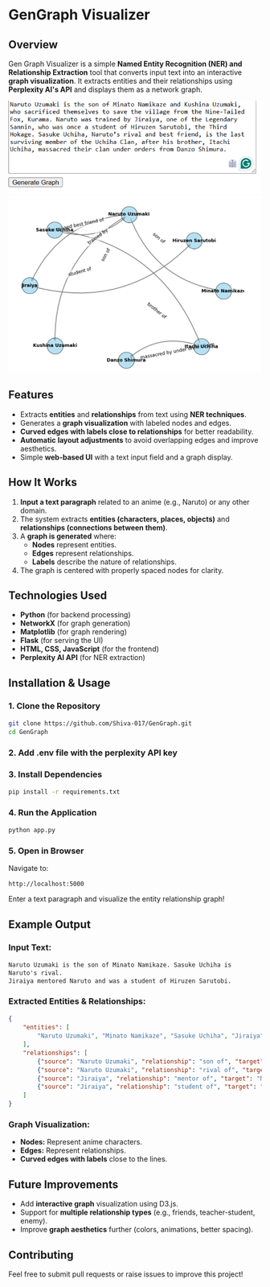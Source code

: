 # **GenGraph Visualizer**

## **Overview**
Gen Graph Visualizer is a simple **Named Entity Recognition (NER) and Relationship Extraction** tool that converts input text into an interactive **graph visualization**. It extracts entities and their relationships using **Perplexity AI's API** and displays them as a network graph.

![Prompt](images/prompt.png)
![Graph Visualization](images/graph.png)

## **Features**
- Extracts **entities** and **relationships** from text using **NER techniques**.
- Generates a **graph visualization** with labeled nodes and edges.
- **Curved edges with labels close to relationships** for better readability.
- **Automatic layout adjustments** to avoid overlapping edges and improve aesthetics.
- Simple **web-based UI** with a text input field and a graph display.

## **How It Works**
1. **Input a text paragraph** related to an anime (e.g., Naruto) or any other domain.
2. The system extracts **entities (characters, places, objects)** and **relationships (connections between them)**.
3. A **graph is generated** where:
   - **Nodes** represent entities.
   - **Edges** represent relationships.
   - **Labels** describe the nature of relationships.
4. The graph is centered with properly spaced nodes for clarity.

## **Technologies Used**
- **Python** (for backend processing)
- **NetworkX** (for graph generation)
- **Matplotlib** (for graph rendering)
- **Flask** (for serving the UI)
- **HTML, CSS, JavaScript** (for the frontend)
- **Perplexity AI API** (for NER extraction)

## **Installation & Usage**
### **1. Clone the Repository**
```sh
git clone https://github.com/Shiva-017/GenGraph.git
cd GenGraph
```
### 2. Add .env file with the perplexity API key

### **3. Install Dependencies**
```sh
pip install -r requirements.txt
```

### **4. Run the Application**
```sh
python app.py
```

### **5. Open in Browser**
Navigate to:
```
http://localhost:5000
```
Enter a text paragraph and visualize the entity relationship graph!

## **Example Output**
### **Input Text:**
```
Naruto Uzumaki is the son of Minato Namikaze. Sasuke Uchiha is Naruto's rival.
Jiraiya mentored Naruto and was a student of Hiruzen Sarutobi.
```

### **Extracted Entities & Relationships:**
```json
{
    "entities": [
        "Naruto Uzumaki", "Minato Namikaze", "Sasuke Uchiha", "Jiraiya", "Hiruzen Sarutobi"
    ],
    "relationships": [
        {"source": "Naruto Uzumaki", "relationship": "son of", "target": "Minato Namikaze"},
        {"source": "Naruto Uzumaki", "relationship": "rival of", "target": "Sasuke Uchiha"},
        {"source": "Jiraiya", "relationship": "mentor of", "target": "Naruto Uzumaki"},
        {"source": "Jiraiya", "relationship": "student of", "target": "Hiruzen Sarutobi"}
    ]
}
```

### **Graph Visualization:**
- **Nodes:** Represent anime characters.
- **Edges:** Represent relationships.
- **Curved edges with labels** close to the lines.

## **Future Improvements**
- Add **interactive graph** visualization using D3.js.
- Support for **multiple relationship types** (e.g., friends, teacher-student, enemy).
- Improve **graph aesthetics** further (colors, animations, better spacing).

## **Contributing**
Feel free to submit pull requests or raise issues to improve this project!



